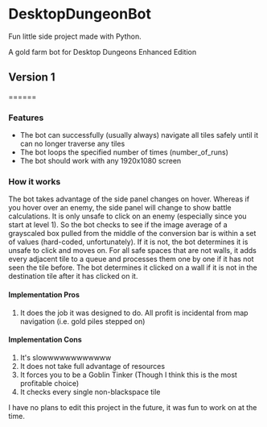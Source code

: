 # DesktopDungeonBot
Fun little side project made with Python.

A gold farm bot for Desktop Dungeons Enhanced Edition

## Version 1
======
### Features
* The bot can successfully (usually always) navigate all tiles safely until it can no longer traverse any tiles
* The bot loops the specified number of times (number_of_runs)
* The bot should work with any 1920x1080 screen

### How it works
The bot takes advantage of the side panel changes on hover. Whereas if you hover over an enemy, the side panel will change to show battle calculations. It is only unsafe to click on an enemy (especially since you start at level 1). So the bot checks to see if the image average of a grayscaled box pulled from the middle of the conversion bar is within a set of values (hard-coded, unfortunately). If it is not, the bot determines it is unsafe to click and moves on. For all safe spaces that are not walls, it adds every adjacent tile to a queue and processes them one by one if it has not seen the tile before. The bot determines it clicked on a wall if it is not in the destination tile after it has clicked on it.

#### Implementation Pros
1. It does the job it was designed to do. All profit is incidental from map navigation (i.e. gold piles stepped on)

#### Implementation Cons
1. It's slowwwwwwwwwwww
2. It does not take full advantage of resources
3. It forces you to be a Goblin Tinker (Though I think this is the most profitable choice)
4. It checks every single non-blackspace tile

I have no plans to edit this project in the future, it was fun to work on at the time.
